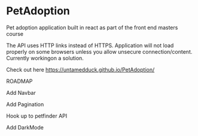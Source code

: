 # PetAdoption
Pet adoption application built in react as part of the front end masters course

The API uses HTTP links instead of HTTPS. Application will not load properly on some browsers unless you allow unsecure connection/content. Currently workingon a solution.

Check out here  https://untamedduck.github.io/PetAdoption/

ROADMAP

Add Navbar

Add Pagination

Hook up to petfinder API

Add DarkMode
